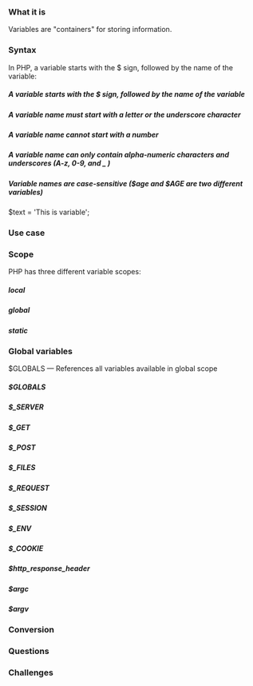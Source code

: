 ### What it is 
Variables are "containers" for storing information.


### Syntax 
In PHP, a variable starts with the $ sign, followed by the name of the variable:
##### A variable starts with the $ sign, followed by the name of the variable
##### A variable name must start with a letter or the underscore character
##### A variable name cannot start with a number
##### A variable name can only contain alpha-numeric characters and underscores (A-z, 0-9, and _ )
##### Variable names are case-sensitive ($age and $AGE are two different variables)

$text = 'This is variable';


### Use case 


### Scope 
PHP has three different variable scopes:

##### local
##### global
##### static

### Global variables
$GLOBALS — References all variables available in global scope

##### $GLOBALS
##### $_​SERVER
##### $_​GET
##### $_​POST
##### $_​FILES
##### $_​REQUEST
##### $_​SESSION
##### $_​ENV
##### $_​COOKIE
##### $http_​response_​header
##### $argc
##### $argv

### Conversion 
### Questions 
### Challenges 

